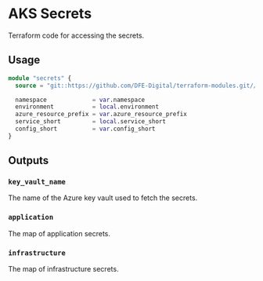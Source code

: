 # AKS Secrets

Terraform code for accessing the secrets.

## Usage

```terraform
module "secrets" {
  source = "git::https://github.com/DFE-Digital/terraform-modules.git//aks/secrets?ref=stable"

  namespace             = var.namespace
  environment           = local.environment
  azure_resource_prefix = var.azure_resource_prefix
  service_short         = local.service_short
  config_short          = var.config_short
}
```

## Outputs

### `key_vault_name`

The name of the Azure key vault used to fetch the secrets.

### `application`

The map of application secrets.

### `infrastructure`

The map of infrastructure secrets.
